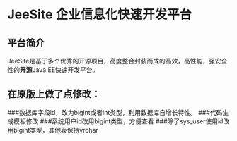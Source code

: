 # JeeSite 企业信息化快速开发平台

## 平台简介

JeeSite是基于多个优秀的开源项目，高度整合封装而成的高效，高性能，强安全性的**开源**Java EE快速开发平台。

## 在原版上做了点修改：
###数据库字段id，改为bigint或者int类型，利用数据库自增长特性。
###代码生成模板修改
###系统用户id改用bigint类型，方便查看
###除了sys_user使用id改用bigint类型，其他表保持vrchar

